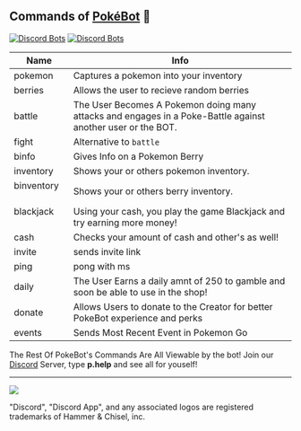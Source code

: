 

## Commands of <a href="https://github.com/Wonder-Toast/Pokebot">PokéBot</a> 📖 

[![Discord Bots](https://discordbots.org/api/widget/status/330488924449275916.png)](https://discordbots.org/bot/330488924449275916)
[![Discord Bots](https://discordbots.org/api/widget/servers/330488924449275916.png)](https://discordbots.org/bot/330488924449275916)

| Name        | Info         |
| ------------- |---------------|
| pokemon           | Captures a pokemon into your inventory |
| berries          | Allows the user to recieve random berries  |
| battle          | The User Becomes A Pokemon doing many attacks and engages in a Poke-Battle against another user or the BOT.   |
| fight        | Alternative to `battle` |
| binfo        | Gives Info on a Pokemon Berry     |
| inventory         | Shows your or others pokemon inventory. |
| binventory       | Shows your or others berry inventory.  |
| blackjack       | Using your cash, you play the game Blackjack and try earning more money!  |
| cash    | Checks your amount of cash and other's as well! |
| invite      | sends invite link   |
| ping      | pong with ms   |
| daily      | The User Earns a daily amnt of 250 to gamble and soon be able to use in the shop!  |
| donate      | Allows Users to donate to the Creator for better PokeBot experience and perks |
| events      | Sends Most Recent Event in Pokemon Go   |

The Rest Of PokeBot's Commands Are All Viewable by the bot! Join our <a href=" https://discord.gg/3Chh8gu">Discord</a> Server, 
type **p.help** and see all for youself!

---

 [![](https://discordapp.com/api/guilds/334745231163654145/embed.png?style=banner2)](https://discord.gg/3Chh8gu)
 
 
"Discord", "Discord App", and any associated logos are registered trademarks of Hammer & Chisel, inc.

